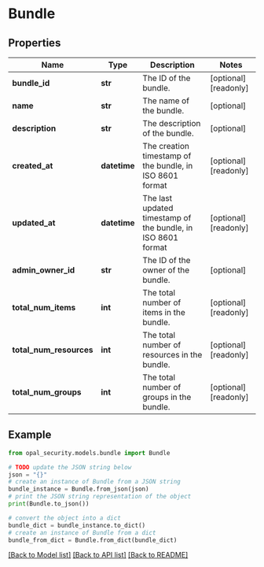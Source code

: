# Bundle


## Properties

Name | Type | Description | Notes
------------ | ------------- | ------------- | -------------
**bundle_id** | **str** | The ID of the bundle. | [optional] [readonly] 
**name** | **str** | The name of the bundle. | [optional] 
**description** | **str** | The description of the bundle. | [optional] 
**created_at** | **datetime** | The creation timestamp of the bundle, in ISO 8601 format | [optional] [readonly] 
**updated_at** | **datetime** | The last updated timestamp of the bundle, in ISO 8601 format | [optional] [readonly] 
**admin_owner_id** | **str** | The ID of the owner of the bundle. | [optional] 
**total_num_items** | **int** | The total number of items in the bundle. | [optional] [readonly] 
**total_num_resources** | **int** | The total number of resources in the bundle. | [optional] [readonly] 
**total_num_groups** | **int** | The total number of groups in the bundle. | [optional] [readonly] 

## Example

```python
from opal_security.models.bundle import Bundle

# TODO update the JSON string below
json = "{}"
# create an instance of Bundle from a JSON string
bundle_instance = Bundle.from_json(json)
# print the JSON string representation of the object
print(Bundle.to_json())

# convert the object into a dict
bundle_dict = bundle_instance.to_dict()
# create an instance of Bundle from a dict
bundle_from_dict = Bundle.from_dict(bundle_dict)
```
[[Back to Model list]](../README.md#documentation-for-models) [[Back to API list]](../README.md#documentation-for-api-endpoints) [[Back to README]](../README.md)



